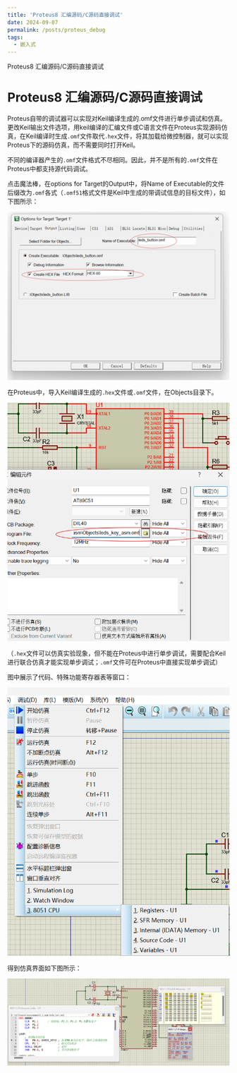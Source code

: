```yaml
---
title: 'Proteus8 汇编源码/C源码直接调试'
date: 2024-09-07
permalink: /posts/proteus_debug
tags:
  - 嵌入式
---
```


Proteus8 汇编源码/C源码直接调试

# Proteus8 汇编源码/C源码直接调试

Proteus自带的调试器可以实现对Keil编译生成的.omf文件进行单步调试和仿真。更改Keil输出文件选项，用keil编译的汇编文件或C语言文件在Proteus实现源码仿真，在Keil编译时生成`.omf`文件取代`.hex`文件，将其加载给微控制器，就可以实现Proteus下的源码仿真，而不需要同时打开Keil。

不同的编译器产生的`.omf`文件格式不尽相同。因此，并不是所有的`.omf`文件在Proteus中都支持源代码调试。

点击魔法棒，在options for Target的Output中，将Name of Executable的文件后缀改为`.omf`各式（`.omf51`格式文件是Keil中生成的带调试信息的目标文件），如下图所示：

![img](../images/media/blog3/img2.png)

在Proteus中，导入Keil编译生成的`.hex`文件或`.omf`文件，在Objects目录下。

![img](../images/media/blog3/img4.png)

（`.hex`文件可以仿真实验现象，但不能在Proteus中进行单步调试，需要配合Keil进行联合仿真才能实现单步调试；`.omf`文件可在Proteus中直接实现单步调试）

图中展示了代码、特殊功能寄存器表等窗口：

![img](../images/media/blog3/img1.png)

得到仿真界面如下图所示：

![img](../images/media/blog3/img3.png)

